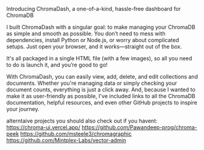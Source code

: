 Introducing ChromaDash, a one-of-a-kind, hassle-free dashboard for ChromaDB

I built ChromaDash with a singular goal: to make managing your ChromaDB as simple and smooth as possible. 
You don’t need to mess with dependencies, install Python or Node.js, or worry about complicated setups. 
Just open your browser, and it works—straight out of the box. 

It's all packaged in a single HTML file (with a few images), so all you need to do is launch it, and you’re good to go!

With ChromaDash, you can easily view, add, delete, and edit collections and documents. 
Whether you're managing data or simply checking your document counts, everything is just a click away. 
And, because I wanted to make it as user-friendly as possible, I've included links to all the ChromaDB documentation, helpful resources, and even other GitHub projects to inspire your journey.

alterntaive projects you should also check out if you havent:
https://chroma-ui.vercel.app/
https://github.com/Pawandeep-prog/chroma-peek
https://github.com/msteele3/chromagraphic
https://github.com/Mintplex-Labs/vector-admin
